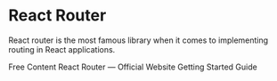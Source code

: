 # React Router

React router is the most famous library when it comes to implementing routing in React applications.

<ResourceGroupTitle>Free Content</ResourceGroupTitle>
<BadgeLink colorScheme='blue' badgeText='Official Website' href='https://reactrouter.com/'>React Router — Official Website</BadgeLink>
<BadgeLink colorScheme='blue' badgeText='Official Docs' href='https://reactrouter.com/docs/en/v6/getting-started/tutorial'>Getting Started Guide</BadgeLink>

